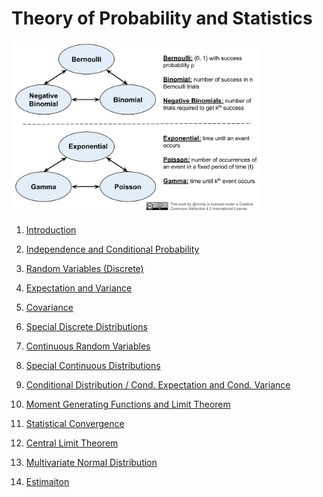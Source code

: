 Theory of Probability and Statistics
==============




<img src="figs/distros-relations.png" width=400></img>

 1. <a href="https://github.com/mirjalil/DataScience/blob/master/notebooks/statistics-probability/ipynb/01-intro.ipynb">Introduction</a>  

 2. <a href="https://github.com/mirjalil/DataScience/blob/master/notebooks/statistics-probability/ipynb/02-conditional-probability.ipynb">Independence and Conditional Probability</a>  

 3. <a href="https://github.com/mirjalil/DataScience/blob/master/notebooks/statistics-probability/ipynb/03-random-variables.ipynb">Random Variables (Discrete)</a>  

 4. <a href="https://github.com/mirjalil/DataScience/blob/master/notebooks/statistics-probability/ipynb/04-expectations_variance.ipynb">Expectation and Variance</a>  

 5. <a href="https://github.com/mirjalil/DataScience/blob/master/notebooks/statistics-probability/ipynb/05_covariance.ipynb">Covariance</a>  

 6. <a href="https://github.com/mirjalil/DataScience/blob/master/notebooks/statistics-probability/ipynb/06_discrete_distributions.ipynb">Special Discrete Distributions</a>  

 7. <a href="https://github.com/mirjalil/DataScience/blob/master/notebooks/statistics-probability/ipynb/07_continuous_randomvariables.ipynb">Continuous Random Variables</a>  

 8. <a href="https://github.com/mirjalil/DataScience/blob/master/notebooks/statistics-probability/ipynb/08_special-continuous-distributions.ipynb">Special Continuous Distributions</a>  

 9. <a href="https://github.com/mirjalil/DataScience/blob/master/notebooks/statistics-probability/ipynb/09_conditional-distribution.ipynb">Conditional Distribution / Cond. Expectation and Cond. Variance</a>  

 10. <a href="https://github.com/mirjalil/DataScience/blob/master/notebooks/statistics-probability/ipynb/10_moment-generating-functions.ipynb">Moment Generating Functions and Limit Theorem</a>  

 11. <a href="https://github.com/mirjalil/DataScience/blob/master/notebooks/statistics-probability/ipynb/11_convergence.ipynb">Statistical Convergence</a>

 12. <a href="https://github.com/mirjalil/DataScience/blob/master/notebooks/statistics-probability/ipynb/12_central-limit_theorem.ipynb">Central Limit Theorem</a>

 13. <a href="https://github.com/mirjalil/DataScience/blob/master/notebooks/statistics-probability/ipynb/13_multivariate_normal.ipynb">Multivariate Normal Distribution</a>

 14. <a href="https://github.com/mirjalil/DataScience/blob/master/notebooks/statistics-probability/ipynb/14_estimation.ipynb">Estimaiton</a>
